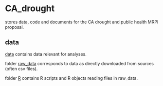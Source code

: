 # CA_drought

stores data, code and documents for the CA drought and public health MRPI proposal.

## data

[data](https://github.com/kcucchi/CA_drought/tree/master/data) contains data relevant for analyses.

folder [raw_data](https://github.com/kcucchi/CA_drought/tree/master/data/raw_data) corresponds to data as directly downloaded from sources (often csv files).

folder [R](https://github.com/kcucchi/CA_drought/tree/master/data/R) contains R scripts and R objects reading files in raw_data.

## 
